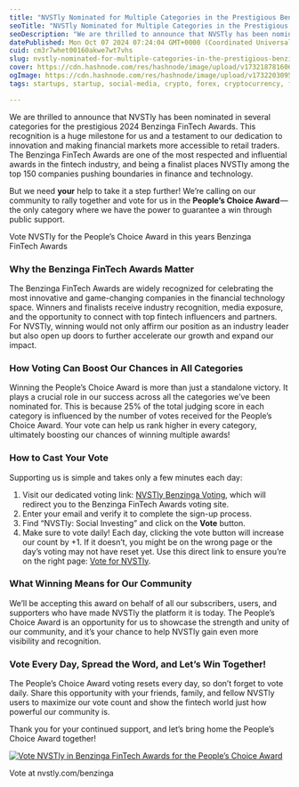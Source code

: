 ```yaml
---
title: "NVSTly Nominated for Multiple Categories in the Prestigious Benzinga FinTech Awards 2024!"
seoTitle: "NVSTly Nominated for Multiple Categories in the Prestigious Benzinga F"
seoDescription: "We are thrilled to announce that NVSTly has been nominated in several categories for the prestigious 2024 Benzinga FinTech Awards..."
datePublished: Mon Oct 07 2024 07:24:04 GMT+0000 (Coordinated Universal Time)
cuid: cm3r7whet00160akwe7wt7vhs
slug: nvstly-nominated-for-multiple-categories-in-the-prestigious-benzinga-fintech-awards-2024-6d6b43550cf2
cover: https://cdn.hashnode.com/res/hashnode/image/upload/v1732187816060/868413cd-1b8f-4525-9866-470e4da2254b.png
ogImage: https://cdn.hashnode.com/res/hashnode/image/upload/v1732203095321/a89c801c-8747-4914-9e92-9862a06f08fc.png
tags: startups, startup, social-media, crypto, forex, cryptocurrency, finance, fintech, trading, economy, investing, stocks, futures, stockmarket, tradingplatfrom

---
```


We are thrilled to announce that NVSTly has been nominated in several categories for the prestigious 2024 Benzinga FinTech Awards. This recognition is a huge milestone for us and a testament to our dedication to innovation and making financial markets more accessible to retail traders. The Benzinga FinTech Awards are one of the most respected and influential awards in the fintech industry, and being a finalist places NVSTly among the top 150 companies pushing boundaries in finance and technology.

But we need **your** help to take it a step further! We’re calling on our community to rally together and vote for us in the **People’s Choice Award** — the only category where we have the power to guarantee a win through public support.

[](https://nvstly.com/benzinga)

Vote NVSTly for the People’s Choice Award in this years Benzinga FinTech Awards

### Why the Benzinga FinTech Awards Matter

The Benzinga FinTech Awards are widely recognized for celebrating the most innovative and game-changing companies in the financial technology space. Winners and finalists receive industry recognition, media exposure, and the opportunity to connect with top fintech influencers and partners. For NVSTly, winning would not only affirm our position as an industry leader but also open up doors to further accelerate our growth and expand our impact.

### How Voting Can Boost Our Chances in All Categories

Winning the People’s Choice Award is more than just a standalone victory. It plays a crucial role in our success across all the categories we’ve been nominated for. This is because 25% of the total judging score in each category is influenced by the number of votes received for the People’s Choice Award. Your vote can help us rank higher in every category, ultimately boosting our chances of winning multiple awards!

### How to Cast Your Vote

Supporting us is simple and takes only a few minutes each day:

1.  Visit our dedicated voting link: [NVSTly Benzinga Voting](https://nvstly.com/benzinga), which will redirect you to the Benzinga FinTech Awards voting site.
2.  Enter your email and verify it to complete the sign-up process.
3.  Find “NVSTly: Social Investing” and click on the **Vote** button.
4.  Make sure to vote daily! Each day, clicking the vote button will increase our count by +1. If it doesn’t, you might be on the wrong page or the day’s voting may not have reset yet. Use this direct link to ensure you’re on the right page: [Vote for NVSTly](https://benzinga.awardsplatform.com/entry/vote/oKkdDpKW/vWdJyyLn?search=a22a5db8d80835a6).

### What Winning Means for Our Community

We’ll be accepting this award on behalf of all our subscribers, users, and supporters who have made NVSTly the platform it is today. The People’s Choice Award is an opportunity for us to showcase the strength and unity of our community, and it’s your chance to help NVSTly gain even more visibility and recognition.

### Vote Every Day, Spread the Word, and Let’s Win Together!

The People’s Choice Award voting resets every day, so don’t forget to vote daily. Share this opportunity with your friends, family, and fellow NVSTly users to maximize our vote count and show the fintech world just how powerful our community is.

Thank you for your continued support, and let’s bring home the People’s Choice Award together!

[![Vote NVSTly in Benzinga FinTech Awards for the People’s Choice Award](https://cdn-images-1.medium.com/max/800/1*r733nMHgXzn734mrEyTTLg.gif)](https://nvstly.com/benzinga)

Vote at nvstly.com/benzinga